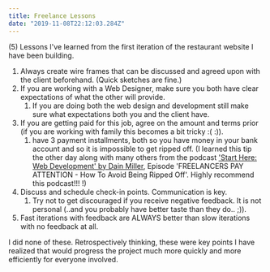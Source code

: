 ```yaml
---
title: Freelance Lessons
date: "2019-11-08T22:12:03.284Z"
---
```


(5) Lessons I've learned from the first iteration of the restaurant website I have been building.

1. Always create wire frames that can be discussed and agreed upon with the client beforehand. (Quick sketches are fine.)
2. If you are working with a Web Designer, make sure you both have clear expectations of what the other will provide.
   1. If you are doing both the web design and development still make sure what expectations both you and the client have.
3. If you are getting paid for this job, agree on the amount and terms prior (if you are working with family this becomes a bit tricky :( :)).
   1. have 3 payment installments, both so you have money in your bank account and so it is impossible to get ripped off. (I learned this tip the other day along with many others from the podcast ['Start Here: Web Development' by Dain Miller](https://starthere.fm/), Episode 'FREELANCERS PAY ATTENTION - How To Avoid Being Ripped Off'. Highly recommend this podcast!!! !)
4. Discuss and schedule check-in points. Communication is key.
   1. Try not to get discouraged if you receive negative feedback. It is not personal (..and you probably have better taste than they do.. ;)).
5. Fast iterations with feedback are ALWAYS better than slow iterations with no feedback at all.

I did none of these. Retrospectively thinking, these were key points I have realized that would progress the project much more quickly and more efficiently for everyone involved.
